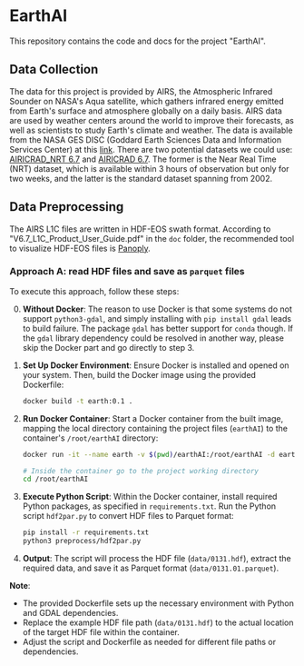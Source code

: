 # EarthAI

This repository contains the code and docs for the project "EarthAI".

## Data Collection

The data for this project is provided by AIRS, the Atmospheric Infrared Sounder on NASA's Aqua satellite, which gathers infrared energy emitted from Earth's surface and atmosphere globally on a daily basis. AIRS data are used by weather centers around the world to improve their forecasts, as well as scientists to study Earth's climate and weather. The data is available from the NASA GES DISC (Goddard Earth Sciences Data and Information Services Center) at this [link](https://disc.gsfc.nasa.gov/datasets?keywords=airs%20version%207&page=1&source=AQUA%20AIRS&processingLevel=1). There are two potential datasets we could use: [AIRICRAD_NRT 6.7](https://disc.gsfc.nasa.gov/datasets/AIRICRAD_NRT_6.7/summary?keywords=airs%20version%207) and [AIRICRAD 6.7](https://disc.gsfc.nasa.gov/datasets/AIRICRAD_6.7/summary?keywords=airs%20version%207). The former is the Near Real Time (NRT) dataset, which is available within 3 hours of observation but only for two weeks, and the latter is the standard dataset spanning from 2002.

## Data Preprocessing

The AIRS L1C files are written in HDF-EOS swath format. According to "V6.7_L1C_Product_User_Guide.pdf" in the `doc` folder, the recommended tool to visualize HDF-EOS files is [Panoply](https://www.giss.nasa.gov/tools/panoply/download/).

### Approach A: read HDF files and save as `parquet` files

To execute this approach, follow these steps:

0. **Without Docker**: The reason to use Docker is that some systems do not support `python3-gdal`, and simply installing with `pip install gdal` leads to build failure. The package `gdal` has better support for `conda` though. If the `gdal` library dependency could be resolved in another way, please skip the Docker part and go directly to step 3.

1. **Set Up Docker Environment**: Ensure Docker is installed and opened on your system. Then, build the Docker image using the provided Dockerfile:
    ```bash
    docker build -t earth:0.1 .
    ```

2. **Run Docker Container**: Start a Docker container from the built image, mapping the local directory containing the project files (`earthAI`) to the container's `/root/earthAI` directory:
    ```bash
    docker run -it --name earth -v $(pwd)/earthAI:/root/earthAI -d earth:0.1

    # Inside the container go to the project working directory
    cd /root/earthAI
    ```

3. **Execute Python Script**: Within the Docker container, install required Python packages, as specified in `requirements.txt`. Run the Python script `hdf2par.py` to convert HDF files to Parquet format:
    ```bash
    pip install -r requirements.txt
    python3 preprocess/hdf2par.py
    ```

4. **Output**: The script will process the HDF file (`data/0131.hdf`), extract the required data, and save it as Parquet format (`data/0131.01.parquet`).

**Note**:
- The provided Dockerfile sets up the necessary environment with Python and GDAL dependencies.
- Replace the example HDF file path (`data/0131.hdf`) to the actual location of the target HDF file within the container.
- Adjust the script and Dockerfile as needed for different file paths or dependencies.

